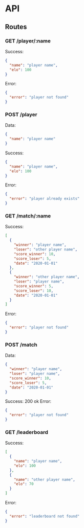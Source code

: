 # API

## Routes

### GET /player/:name

Success:

```json
{
  "name": "player name",
  "elo": 100
}
```

Error:

```json
{
  "error": "player not found"
}
```

### POST /player

Data:

```json
{
  "name": "player name"
}
```

Success:

```json
{
  "name": "player name",
  "elo": 100
}
```

Error:

```json
{
  "error": "player already exists"
}
```

### GET /match/:name

Success:

```json
[
  {
    "winner": "player name",
    "loser": "other player name",
    "score_winner": 10,
    "score_loser": 5,
    "date": "2020-01-01"
  },
  {
    "winner": "other player name",
    "loser": "player name",
    "score_winner": 5,
    "score_loser": 10,
    "date": "2020-01-01"
  }
]
```

Error:

```json
{
  "error": "player not found"
}
```

### POST /match

Data:

```json
{
  "winner": "player name",
  "loser": "player name",
  "score_winner": 10,
  "score_loser": 5,
  "date": "2020-01-01"
}
```

Success: 200 ok
Error:

```json
{
  "error": "player not found"
}
```

### GET /leaderboard

Success:

```json
[
  {
    "name": "player name",
    "elo": 100
  },
  {
    "name": "other player name",
    "elo": 70
  }
]
```

Error:

```json
{
  "error": "leaderboard not found"
}
```